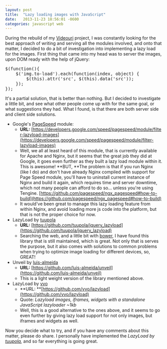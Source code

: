 ```yaml
---
layout: post
title:  "Lazy loading images with JavaScript"
date:   2013-11-23 18:56:01 -0600
categories: javascript web
---
```


During the rebuild of my [Videouri](http://videouri.com) project, I was constantly looking for the best approach of writing and serving all the modules involved, and onto that matter, I decided to do a bit of investigation into implementing a lazy load for the images. First thing that came into my head was to server the images, upon DOM ready with the help of jQuery:

<pre class="EnlighterJSRAW" data-enlighter-language="js">$(function(){
    $('img.to-load').each(function(index, object) {
        $(this).attr('src', $(this).data('src'));
    });
});</pre>

It's a partial solution, that is better than nothing. But I decided to investigate a little bit, and see what other people come up with for the same goal, or what suggestions they had. What I found, is that there are both server side and client side solutions.

*   Google's [PageSpeed](https://developers.google.com/speed/pagespeed/module "PageSpeed") module:
    *   **URL:** [https://developers.google.com/speed/pagespeed/module/filter-lazyload-images](https://developers.google.com/speed/pagespeed/module/filter-lazyload-images)
    *   Well, we all at least heard of this module, that is currently available for Apache and Nginx, but it seems that the great job they did at Google, it goes even further as they built a lazy load module within it. This is awesome! **BUT, **The problem is that if you run Nginx (like I do) and don't have already Nginx compiled with support for Page Speed module, you'll have to uninstall current instance of Nginx and build it again, which requires time and server downtime, which not many people can afford to do so... unless you're using Tengine. [https://github.com/pagespeed/ngx_pagespeed#how-to-build](https://github.com/pagespeed/ngx_pagespeed#how-to-build)
    *   It would've been great to manage this lazy loading feature from within Nginx, and avoid loading more js code into the platform, but that is not the proper choice for now.
*   LazyLoad by [tuupola](https://github.com/tuupola)
    *   **URL:** [https://github.com/tuupola/jquery_lazyload](https://github.com/tuupola/jquery_lazyload)
    *   Searching the web, and a little bit with [bower](http://bower.io/), I have found this library that is still maintained, which is great. Not only that is serves the purpose, but it also comes with solutions to common problems when trying to optimize image loading for different devices, so, GREAT!
*   Unveil by [luis-almeida](https://github.com/luis-almeida)
    *   **URL:** [https://github.com/luis-almeida/unveil](https://github.com/luis-almeida/unveil)
    *   This is a light weight version of the library mentioned above.
*   LazyLoad by [vvo](https://github.com/vvo)
    *   **URL: **[https://github.com/vvo/lazyload](https://github.com/vvo/lazyload)
    *   Quote: _Lazyload images, iframes, widgets with a standalone JavaScript lazyloader ~1kb_
    *   Well, this is a good alternative to the ones above, and it seems to go even further by giving lazy load support for not only images, but iframes and widgets as well.

Now you decide what to try, and if you have any comments about this matter, please do share. I personally have implemented the _LazyLoad by [tuupola](https://github.com/tuupola),_ and so far everything is going great.
